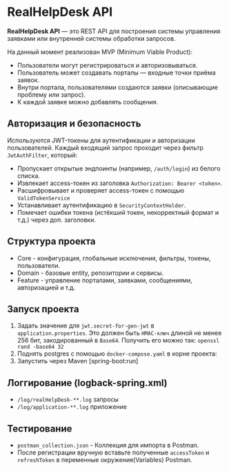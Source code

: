 # RealHelpDesk API

**RealHelpDesk API** — это REST API для построения системы управления заявками или внутренней системы обработки запросов.

На данный момент реализован MVP (Minimum Viable Product):
- Пользователи могут регистрироваться и авторизовываться.
- Пользователь может создавать порталы — входные точки приёма заявок.
- Внутри портала, пользователями создаются заявки (описывающие проблему или запрос).
- К каждой заявке можно добавлять сообщения.

## Авторизация и безопасность

Используются JWT-токены для аутентификации и авторизации пользователей. Каждый входящий запрос проходит через фильтр `JwtAuthFilter`, который:
- Пропускает открытые эндпоинты (например, `/auth/login`) из белого списка.
- Извлекает access-токен из заголовка `Authorization: Bearer <token>`.
- Расшифровывает и проверяет access-токен с помощью `ValidTokenService`
- Устанавливает аутентификацию в `SecurityContextHolder`.
- Помечает ошибки токена (истёкший токен, некорректный формат и т.д.) через доп. заголовки.

## Структура проекта

- Core - конфигурация, глобальные исключения, фильтры, токены, пользователи.
- Domain - базовые entity, репозитории и сервисы.
- Feature - управление порталами, заявками, сообщениями, авторизацией и т.д.

## Запуск проекта

1. Задать значение для `jwt.secret-for-gen-jwt` в `application.properties`. Это должен быть `HMAC-ключ` длиной не менее 256 бит, закодированный в `Base64`. Получить его можно так: `openssl rand -base64 32`
2. Поднять postgres с помощью `docker-compose.yaml` в корне проекта:
3. Запустить через Maven [spring-boot:run]

## Логгирование (logback-spring.xml)

- `/log/realHelpDesk-**.log` запросы
- `/log/application-**.log` приложение

## Тестирование

- `postman_collection.json` - Коллекция для импорта в Postman.
- После регистрации вручную вставьте полученные `accessToken` и `refreshToken` в переменные окружения(Variables) Postman.

